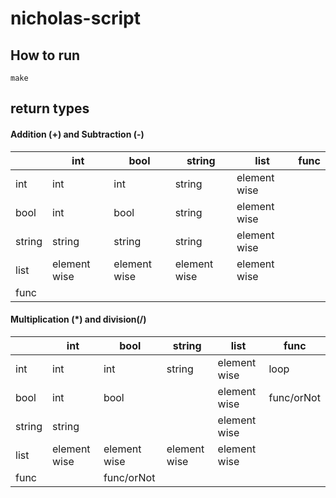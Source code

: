 # nicholas-script
## How to run
```shell
make
```


## return types
#### Addition (+) and Subtraction (-)
|        | int          | bool         | string       | list         | func |
|--------|--------------|--------------|--------------|--------------|------|
| int    | int          | int          | string       | element wise |      |
| bool   | int          | bool         | string       | element wise |      |
| string | string       | string       | string       | element wise |      |
| list   | element wise | element wise | element wise | element wise |      |
| func   |              |              |              |              |      |

#### Multiplication (*) and division(/) 
|        | int          | bool         | string       | list         | func       |
|--------|--------------|--------------|--------------|--------------|------------|
| int    | int          | int          | string       | element wise | loop       |
| bool   | int          | bool         |              | element wise | func/orNot |
| string | string       |              |              | element wise |            |
| list   | element wise | element wise | element wise | element wise |            |
| func   |              | func/orNot   |              |              |            |










